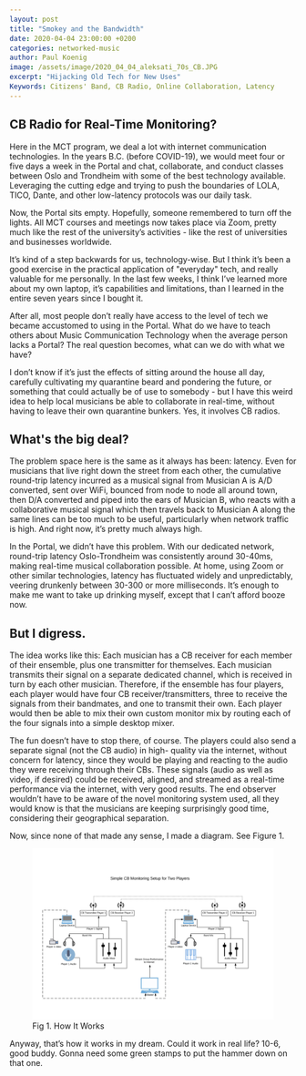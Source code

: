```yaml
---
layout: post
title: "Smokey and the Bandwidth"
date: 2020-04-04 23:00:00 +0200
categories: networked-music
author: Paul Koenig
image: /assets/image/2020_04_04_aleksati_70s_CB.JPG
excerpt: "Hijacking Old Tech for New Uses"
Keywords: Citizens' Band, CB Radio, Online Collaboration, Latency
---
```


## CB Radio for Real-Time Monitoring?

Here in the MCT program, we deal a lot with internet communication technologies. In the years B.C. (before COVID-19), we would
meet four or five days a week in the Portal and chat, collaborate, and conduct classes between Oslo and Trondheim with some of
the best technology available. Leveraging the cutting edge and trying to push the boundaries of LOLA, TICO, Dante, and other
low-latency protocols was our daily task.

Now, the Portal sits empty. Hopefully, someone remembered to turn off the lights. All MCT courses and meetings now takes place
via Zoom, pretty much like the rest of the university’s activities - like the rest of universities and businesses worldwide.

It’s kind of a step backwards for us, technology-wise. But I think it’s been a good exercise in the practical application of
"everyday" tech, and really valuable for me personally. In the last few weeks, I think I’ve learned more about my own laptop, it’s capabilities and limitations, than I learned in the entire seven years since I bought it.

After all, most people don’t really have access to the level of tech we became accustomed to using in the Portal. What do we
have to teach others about Music Communication Technology when the average person lacks a Portal? The real question becomes,
what can we do with what we have?

I don’t know if it’s just the effects of sitting around the house all day, carefully cultivating my quarantine beard and
pondering the future, or something that could actually be of use to somebody - but I have this weird idea to help local
musicians be able to collaborate in real-time, without having to leave their own quarantine bunkers. Yes, it involves CB radios.

## What's the big deal?

The problem space here is the same as it always has been: latency. Even for musicians that live right down the street from
each other, the cumulative round-trip latency incurred as a musical signal from Musician A is A/D converted, sent over WiFi,
bounced from node to node all around town, then D/A converted and piped into the ears of Musician B, who reacts with a
collaborative musical signal which then travels back to Musician A along the same lines can be too much to be useful,
particularly when network traffic is high. And right now, it’s pretty much always high.

In the Portal, we didn’t have this problem. With our dedicated network, round-trip latency Oslo-Trondheim was consistently
around 30-40ms, making real-time musical collaboration possible. At home, using Zoom or other similar technologies, latency
has fluctuated widely and unpredictably, veering drunkenly between 30-300 or more milliseconds. It’s enough to make me want to
take up drinking myself, except that I can’t afford booze now.

## But I digress.

The idea works like this: Each musician has a CB receiver for each member of their ensemble, plus one
transmitter for themselves. Each musician transmits their signal on a separate dedicated channel, which is received in turn by
each other musician.  Therefore, if the ensemble has four players, each player would have four CB receiver/transmitters, three to receive the signals from their bandmates, and one to transmit their own. Each player would then be able to mix their own custom monitor mix by routing each of the four signals into a simple desktop mixer.

The fun doesn’t have to stop there, of course. The players could also send a separate signal (not the CB audio) in high-
quality via the internet, without concern for latency, since they would be playing and reacting to the audio they were
receiving through their CBs. These signals (audio as well as video, if desired) could be received, aligned, and streamed as a
real-time performance via the internet, with very good results. The end observer wouldn’t have to be aware of the novel
monitoring system used, all they would know is that the musicians are keeping surprisingly good time, considering their
geographical separation.

Now, since none of that made any sense, I made a diagram. See Figure 1.


<figure>
    <img src="/assets/image/2020_04_04_aleksati_CB_Monitoring_Flow.jpg" width="800">
    <figcaption>Fig 1. How It Works</figcaption>
</figure>


Anyway, that’s how it works in my dream. Could it work in real life? 10-6, good buddy. Gonna need some green stamps to put the
hammer down on that one.
